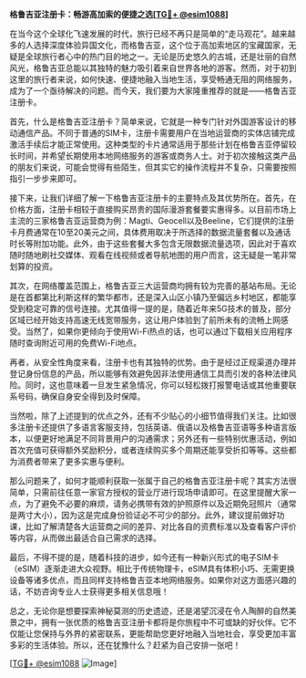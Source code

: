 **格鲁吉亚注册卡：畅游高加索的便捷之选[[TG💪+ @esim1088](https://t.me/s/esim1088)]**

在当今这个全球化飞速发展的时代，旅行已经不再只是简单的“走马观花”。越来越多的人选择深度体验异国文化，而格鲁吉亚，这个位于高加索地区的宝藏国家，无疑是全球旅行者心中的热门目的地之一。无论是历史悠久的古城，还是壮丽的自然风光，格鲁吉亚总能以其独特的魅力吸引着来自世界各地的游客。然而，对于初到这里的旅行者来说，如何快速、便捷地融入当地生活，享受畅通无阻的网络服务，成为了一个亟待解决的问题。而今天，我们要为大家隆重推荐的就是——格鲁吉亚注册卡。

首先，什么是格鲁吉亚注册卡？简单来说，它就是一种专门针对外国游客设计的移动通信产品。不同于普通的SIM卡，注册卡需要用户在当地运营商的实体店铺完成激活手续后才能正常使用。这种类型的卡片通常适用于那些计划在格鲁吉亚停留较长时间，并希望长期使用本地网络服务的游客或商务人士。对于初次接触这类产品的朋友们来说，可能会觉得有些陌生，但其实它的操作流程并不复杂，只需要按照指引一步步来即可。

接下来，让我们详细了解一下格鲁吉亚注册卡的主要特点及其优势所在。首先，在价格方面，注册卡相较于直接购买昂贵的国际漫游套餐要实惠得多。以目前市场上主流的三家格鲁吉亚运营商为例：Magti、Geocell以及Beeline，它们提供的注册卡月费通常在10至20美元之间，具体费用取决于所选择的数据流量套餐以及通话时长等附加功能。此外，由于这些套餐大多包含无限数据流量选项，因此对于喜欢随时随地刷社交媒体、观看在线视频或者导航地图的用户而言，这无疑是一笔非常划算的投资。

其次，在网络覆盖范围上，格鲁吉亚三大运营商均拥有较为完善的基站布局。无论是在首都第比利斯这样的繁华都市，还是深入山区小镇乃至偏远乡村地区，都能享受到稳定可靠的信号连接。尤其值得一提的是，随着近年来5G技术的普及，部分区域已经开始支持高速无线宽带服务，这让用户体验到了前所未有的流畅上网感受。当然了，如果你更倾向于使用Wi-Fi热点的话，也可以通过下载相关应用程序随时查询附近可用的免费Wi-Fi地点。

再者，从安全性角度来看，注册卡也有其独特的优势。由于是经过正规渠道办理并登记身份信息的产品，所以能够有效避免因非法使用通信工具而引发的各种法律风险。同时，这也意味着一旦发生紧急情况，你可以轻松拨打报警电话或其他重要联系号码，确保自身安全得到及时保障。

当然啦，除了上述提到的优点之外，还有不少贴心的小细节值得我们关注。比如很多注册卡还提供了多语言客服支持，包括英语、俄语以及格鲁吉亚语等多种语言版本，以便更好地满足不同背景用户的沟通需求；另外还有一些特别优惠活动，例如首次充值可获得额外奖励积分，或者连续购买多个周期还能享受折扣等等。这些都为消费者带来了更多实惠与便利。

那么问题来了，如何才能顺利获取一张属于自己的格鲁吉亚注册卡呢？其实方法很简单，只需前往任意一家官方授权的营业厅进行现场申请即可。在这里提醒大家一点，为了避免不必要的麻烦，请务必携带有效的护照原件以及近期免冠照片（通常是两寸大小），因为这是完成身份验证必不可少的部分。此外，建议提前做好功课，比如了解清楚各大运营商之间的差异、对比各自的资费标准以及查看客户评价等内容，从而做出最适合自己需求的选择。

最后，不得不提的是，随着科技的进步，如今还有一种新兴形式的电子SIM卡（eSIM）逐渐走进大众视野。相比于传统物理卡，eSIM具有体积小巧、无需更换设备等诸多优点，而且同样支持格鲁吉亚本地网络服务。如果你对这方面感兴趣的话，不妨咨询专业人士获得更多相关信息哦！

总之，无论你是想要探索神秘莫测的历史遗迹，还是渴望沉浸在令人陶醉的自然美景之中，拥有一张优质的格鲁吉亚注册卡都将是你旅程中不可或缺的好伙伴。它不仅能让您保持与外界的紧密联系，更能帮助您更好地融入当地社会，享受更加丰富多彩的生活体验。所以，还在犹豫什么？赶紧为自己安排一张吧！

[[TG💪+ @esim1088](https://t.me/s/esim1088) ![Image](https://i.postimg.cc/4NQfJmqS/Snipaste-2025-05-13-00-14-12.png)]
